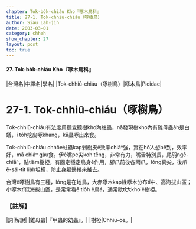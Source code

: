 ```yaml
---
chapter: Tok-bo̍k-chiáu Kho『啄木鳥科』
title: 27-1. Tok-chhiū-chiáu（啄樹鳥）
author: Siau Lah-jih
date: 2003-03-01
category: chheh
show_chapter: 27
layout: post
toc: true
---
```


#### 27. Tok-bo̍k-chiáu Kho『啄木鳥科』


|台灣名|中譯名|學名|
|Tok-chhiū-chiáu（啄樹鳥）|啄木鳥|Picidae|

# 27-1. Tok-chhiū-chiáu（啄樹鳥）


Tok-chhiū-chiáu有法度用聽覺聽樹kho͘內蛀蟲，nā發現樹kho͘內有雞母蟲a̍h是白蟻，i to̍h挖皮啄khang，kā蟲啄出來食。

Tok-chhiū-chiáu chhōe蛀蟲kap剝樹皮ê效率chiâⁿ強，實在hō͘人想bē到，效率好，mā chiâⁿ gâu食。伊ê嘴pe尖koh tēng，非常有力，嘴舌特別長，尾羽ngē-chiāⁿ，貼tiàm樹椏，有固定穩定鳥身ê作用，腳爪前後各兩爪，lóng真尖，後爪ē-sái-tit lia̍h坦橫，防止身軀邊搖來搖去。

台灣ê啄樹鳥有三種，lóng是在地鳥，大赤啄木kap綠啄木分布tī中、高海拔山區；小啄木tī低海拔山區，是常常看ē tio̍h ê鳥á，通常歇tī大kho͘ ê樹椏。



### 【註解】

|詞|解說|
|雞母蟲|『甲蟲的幼蟲』。|
|樹椏|Chhiū-oe。|



